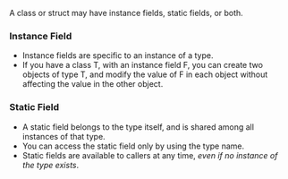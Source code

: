 A class or struct may have instance fields, static fields, or both. 

### Instance Field
- Instance fields are specific to an instance of a type. 
- If you have a class T, with an instance field F, you can create two objects of type T, and modify the value of F in each object without affecting the value in the other object. 

### Static Field
- A static field belongs to the type itself, and is shared among all instances of that type. 
- You can access the static field only by using the type name. 
- Static fields are available to callers at any time, *even if no instance of the type exists*.